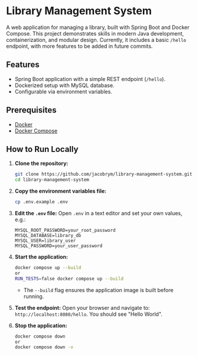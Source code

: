 # Library Management System

A web application for managing a library, built with Spring Boot and Docker Compose. This project demonstrates skills in modern Java development, containerization, and modular design. Currently, it includes a basic `/hello` endpoint, with more features to be added in future commits.

## Features
- Spring Boot application with a simple REST endpoint (`/hello`).
- Dockerized setup with MySQL database.
- Configurable via environment variables.

## Prerequisites
- [Docker](https://docs.docker.com/get-docker/)
- [Docker Compose](https://docs.docker.com/compose/install/)

## How to Run Locally

1. **Clone the repository:**
   ```bash
   git clone https://github.com/jacobrym/library-management-system.git
   cd library-management-system
   ```

2. **Copy the environment variables file:**
   ```bash
   cp .env.example .env
   ```

3. **Edit the `.env` file:**
   Open `.env` in a text editor and set your own values, e.g.:
   ```
   MYSQL_ROOT_PASSWORD=your_root_password
   MYSQL_DATABASE=library_db
   MYSQL_USER=library_user
   MYSQL_PASSWORD=your_user_password
   ```

4. **Start the application:**
   ```bash
   docker compose up --build
   or
   RUN_TESTS=false docker compose up --build
   ```
    - The `--build` flag ensures the application image is built before running.


5. **Test the endpoint:**
   Open your browser and navigate to: `http://localhost:8080/hello`. You should see "Hello World".

6. **Stop the application:**
   ```bash
   docker compose down
   or
   docker compose down -v
   ```